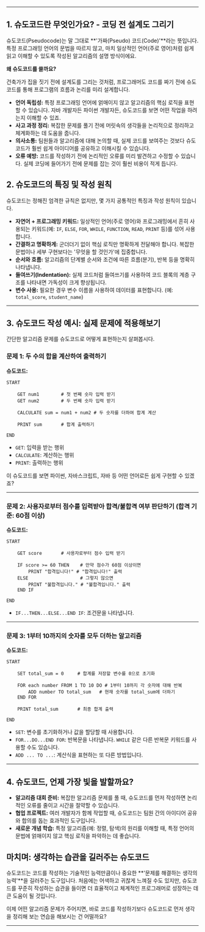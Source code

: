 
-----

## 1\. 슈도코드란 무엇인가요? - 코딩 전 설계도 그리기

슈도코드(Pseudocode)는 말 그대로 **'가짜(Pseudo) 코드(Code)'**라는 뜻입니다.
특정 프로그래밍 언어의 문법을 따르지 않고, 마치 일상적인 언어(주로 영어)처럼 쉽게 읽고 이해할 수 있도록 작성된 알고리즘의 설명 방식이에요.

**왜 슈도코드를 쓸까요?**

건축가가 집을 짓기 전에 설계도를 그리는 것처럼, 프로그래머도 코드를 짜기 전에 슈도코드를 통해 프로그램의 흐름과 논리를 미리 설계합니다.

  * **언어 독립성:** 특정 프로그래밍 언어에 얽매이지 않고 알고리즘의 핵심 로직을 표현할 수 있습니다. 자바 개발자든 파이썬 개발자든, 슈도코드를 보면 어떤 작업을 하려는지 이해할 수 있죠.
  * **사고 과정 정리:** 복잡한 문제를 풀기 전에 머릿속의 생각들을 논리적으로 정리하고 체계화하는 데 도움을 줍니다.
  * **의사소통:** 팀원들과 알고리즘에 대해 논의할 때, 실제 코드를 보여주는 것보다 슈도코드가 훨씬 쉽게 아이디어를 공유하고 이해시킬 수 있습니다.
  * **오류 예방:** 코드를 작성하기 전에 논리적인 오류를 미리 발견하고 수정할 수 있습니다. 실제 코딩에 들어가기 전에 문제를 잡는 것이 훨씬 비용이 적게 듭니다.

## 2\. 슈도코드의 특징 및 작성 원칙

슈도코드는 정해진 엄격한 규칙은 없지만, 몇 가지 공통적인 특징과 작성 원칙이 있습니다.

  * **자연어 + 프로그래밍 키워드:** 일상적인 언어(주로 영어)와 프로그래밍에서 흔히 사용되는 키워드(예: `IF`, `ELSE`, `FOR`, `WHILE`, `FUNCTION`, `READ`, `PRINT` 등)를 섞어 사용합니다.
  * **간결하고 명확하게:** 군더더기 없이 핵심 로직만 명확하게 전달해야 합니다. 복잡한 문법이나 세부 구현보다는 '무엇을 할 것인가'에 집중합니다.
  * **순서와 흐름:** 알고리즘의 단계별 순서와 조건에 따른 흐름(분기), 반복 등을 명확히 나타냅니다.
  * **들여쓰기(Indentation):** 실제 코드처럼 들여쓰기를 사용하여 코드 블록의 계층 구조를 나타내면 가독성이 크게 향상됩니다.
  * **변수 사용:** 필요한 경우 변수 이름을 사용하여 데이터를 표현합니다. (예: `total_score`, `student_name`)

-----

## 3\. 슈도코드 작성 예시: 실제 문제에 적용해보기

간단한 알고리즘 문제를 슈도코드로 어떻게 표현하는지 살펴봅시다.

### **문제 1: 두 수의 합을 계산하여 출력하기**

**슈도코드:**

```pseudocode
START

    GET num1        # 첫 번째 숫자 입력 받기
    GET num2        # 두 번째 숫자 입력 받기

    CALCULATE sum = num1 + num2 # 두 숫자를 더하여 합계 계산

    PRINT sum       # 합계 출력하기

END
```

  * `GET`: 입력을 받는 행위
  * `CALCULATE`: 계산하는 행위
  * `PRINT`: 출력하는 행위

이 슈도코드를 보면 파이썬, 자바스크립트, 자바 등 어떤 언어로든 쉽게 구현할 수 있겠죠?

-----

### **문제 2: 사용자로부터 점수를 입력받아 합격/불합격 여부 판단하기 (합격 기준: 60점 이상)**

**슈도코드:**

```pseudocode
START

    GET score       # 사용자로부터 점수 입력 받기

    IF score >= 60 THEN    # 만약 점수가 60점 이상이면
        PRINT "합격입니다!" # "합격입니다!" 출력
    ELSE                   # 그렇지 않으면
        PRINT "불합격입니다." # "불합격입니다." 출력
    END IF

END
```

  * `IF...THEN...ELSE...END IF`: 조건문을 나타냅니다.

-----

### **문제 3: 1부터 10까지의 숫자를 모두 더하는 알고리즘**

**슈도코드:**

```pseudocode
START

    SET total_sum = 0     # 합계를 저장할 변수를 0으로 초기화

    FOR each number FROM 1 TO 10 DO # 1부터 10까지 각 숫자에 대해 반복
        ADD number TO total_sum   # 현재 숫자를 total_sum에 더하기
    END FOR

    PRINT total_sum       # 최종 합계 출력

END
```

  * `SET`: 변수를 초기화하거나 값을 할당할 때 사용합니다.
  * `FOR...DO...END FOR`: 반복문을 나타냅니다. `WHILE` 같은 다른 반복문 키워드를 사용할 수도 있습니다.
  * `ADD ... TO ...`: 계산식을 표현하는 또 다른 방법입니다.

-----

## 4\. 슈도코드, 언제 가장 빛을 발할까요?

  * **알고리즘 대회 준비:** 복잡한 알고리즘 문제를 풀 때, 슈도코드를 먼저 작성하면 논리적인 오류를 줄이고 시간을 절약할 수 있습니다.
  * **협업 프로젝트:** 여러 개발자가 함께 작업할 때, 슈도코드는 팀원 간의 아이디어 공유와 합의를 돕는 효과적인 도구입니다.
  * **새로운 개념 학습:** 특정 알고리즘(예: 정렬, 탐색)의 원리를 이해할 때, 특정 언어의 문법에 얽매이지 않고 핵심 로직을 파악하는 데 좋습니다.

## 마치며: 생각하는 습관을 길러주는 슈도코드

슈도코드는 코드를 작성하는 기술적인 능력만큼이나 중요한 **'문제를 해결하는 생각의 능력'**을 길러주는 도구입니다. 처음에는 어색하고 귀찮게 느껴질 수도 있지만, 슈도코드를 꾸준히 작성하는 습관을 들이면 더 효율적이고 체계적인 프로그래머로 성장하는 데 큰 도움이 될 것입니다.

이제 어떤 알고리즘 문제가 주어지면, 바로 코드를 작성하기보다 슈도코드로 먼저 생각을 정리해 보는 연습을 해보시는 건 어떨까요?

---
